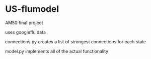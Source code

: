 US-flumodel
===========
AM50 final project

uses googleflu data

connections.py creates a list of strongest connections for each state

model.py implements all of the actual functionality

